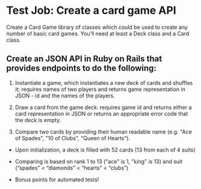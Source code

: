 # Test Job: Create a card game API

Create a Card Game library of classes which could be used to create any number of basic card
games. You'll need at least a Deck class and a Card class.

## Create an JSON API in Ruby on Rails that provides endpoints to do the following:

1. Instantiate a game, which instantiates a new deck of cards and shuffles it; requires names of
two players and returns game representation in JSON - id and the names of the players.

2. Draw a card from the game deck: requires game id and returns either a card representation in
JSON or returns an appropriate error code that the deck is empty.

3. Compare two cards by providing their human readable name (e.g. "Ace of Spades", "10 of
Clubs", "Queen of Hearts”).

* Upon initialization, a deck is filled with 52 cards (13 from each of 4 suits)

* Comparing is based on rank 1 to 13 ("ace" is 1, "king" is 13) and suit (“spades" < “diamonds” <
“hearts" < “clubs”)

* Bonus points for automated tests!
